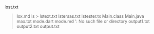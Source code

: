 lost.txt
> lox.md
ls > lstext.txt
lstersas.txt
lstester.tx
Main.class
Main.java
max.txt
mode.dart
mode.md
': No such file or directory
output1.txt
output2.txt
output.txt
